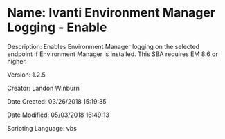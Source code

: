 ﻿# Name: Ivanti Environment Manager Logging - Enable

Description: Enables Environment Manager logging on the selected endpoint if Environment Manager is installed. This SBA requires EM 8.6 or higher.

Version: 1.2.5

Creator: Landon Winburn

Date Created: 03/26/2018 15:19:35

Date Modified: 05/03/2018 16:49:13

Scripting Language: vbs

